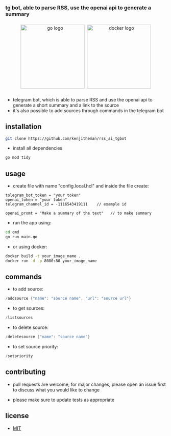 ### tg bot, able to parse RSS, use the openai api to generate a summary

###

<div align="center">
  <img src="https://cdn.jsdelivr.net/gh/devicons/devicon/icons/go/go-original.svg" height="200" alt="go logo"  />
  <img width="" />
  <img src="https://cdn.jsdelivr.net/gh/devicons/devicon/icons/docker/docker-original.svg" height="200" alt="docker logo"  />
</div>

###

- telegram bot, which is able to parse RSS and use the openai api to generate a short summary and a link to the source
- it's also possible to add sources through commands in the telegram bot

## installation

```sh
git clone https://github.com/kenjitheman/rss_ai_tgbot 
```

- install all dependencies

```sh
go mod tidy
```

## usage

- create file with name "config.local.hcl" and inside the file create:

```hcl
tolegram_bot_token = "your token"
openai_token = "your token"
telegram_channel_id = -1116543419111    // example id

openai_promt = "Make a summary of the text"   // to make summary
```

- run the app using:

```sh
cd cmd
go run main.go
```

- or using docker:

```sh
docker build -t your_image_name .
docker run -d -p 8080:80 your_image_name
```

## commands

- to add source:

```go
/addsource {"name": "source name", "url": "source url"}
```

- to get sources:

```go
/listsources
```

- to delete source:

```go
/deletesource {"name": "source name"}
```

- to set source priority:

```go
/setpriority 
```

## contributing

- pull requests are welcome, for major changes, please open an issue first
to discuss what you would like to change

- please make sure to update tests as appropriate

## license

- [MIT](https://choosealicense.com/licenses/mit/)

